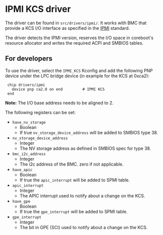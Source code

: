 # IPMI KCS driver

The driver can be found in `src/drivers/ipmi/`. It works with BMC that provide
a KCS I/O interface as specified in the [IPMI] standard.

The driver detects the IPMI version, reserves the I/O space in coreboot's
resource allocator and writes the required ACPI and SMBIOS tables.

## For developers

To use the driver, select the `IPMI_KCS` Kconfig and add the following PNP
device under the LPC bridge device (in example for the KCS at 0xca2):

```
 chip drivers/ipmi
   device pnp ca2.0 on end         # IPMI KCS
 end
```

**Note:** The I/O base address needs to be aligned to 2.

The following registers can be set:

* `have_nv_storage`
  * Boolean
  * If true `nv_storage_device_address` will be added to SMBIOS type 38.
* `nv_storage_device_address`
  * Integer
  * The NV storage address as defined in SMBIOS spec for type 38.
* `bmc_i2c_address`
  * Integer
  * The i2c address of the BMC. zero if not applicable.
* `have_apic`
  * Boolean
  * If true the `apic_interrupt` will be added to SPMI table.
* `apic_interrupt`
  * Integer
  * The APIC interrupt used to notify about a change on the KCS.
* `have_gpe`
  * Boolean
  * If true the `gpe_interrupt` will be added to SPMI table.
* `gpe_interrupt`
  * Integer
  * The bit in GPE (SCI) used to notify about a change on the KCS.


[IPMI]: https://www.intel.com/content/dam/www/public/us/en/documents/product-briefs/ipmi-second-gen-interface-spec-v2-rev1-1.pdf
